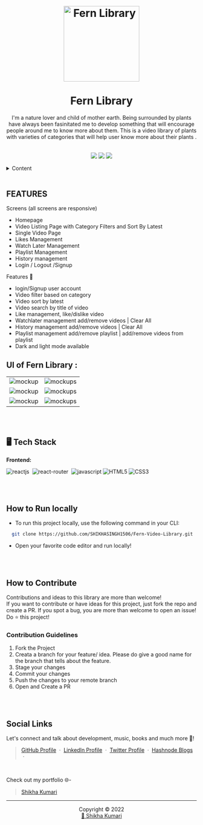 <h1 align="center">
  <br />
  <a href="https://fernlibrary.netlify.app/">
      <img src="https://user-images.githubusercontent.com/32593425/169550713-a753b289-09b0-48fc-9d8d-61e6909562e0.png" alt="Fern Library" width="200"></a>
  <br />
  <br />
  Fern Library 
</h1>
<p align="center">I'm a nature lover and child of mother earth. Being surrounded by plants have always been fasinitated me to develop something that will encourage people around me to know more about them. This is a video library of plants with varieties of categories that will help user know more about their plants .</p>
<br />

<div align="center">
<img src="https://img.shields.io/badge/version-v1-green" align="center"/>
<img src="https://img.shields.io/badge/label-open--source-blue" align="center"/>
    <a href="https://app.netlify.com/sites/fernlibrary/deploys" align="center">
        <img src="https://api.netlify.com/api/v1/badges/8b083945-912e-4f2d-90fd-9f8bcf06aeee/deploy-status" align="center"/>
    </a>
</div>
<br />

<!-- TABLE OF CONTENTS -->
<details>
    <summary>Content</summary>
    <ol>
        <li><a href="#features">Features</a></li>
        <li><a href="#technology-languages-used">Technology/ Languages Used</a></li>
        <li><a href="#how-to-run-locally">How to Run Locally</a></li>
        <li><a href="#how-to-contribute">How to Contribute</a></li>
        <li><a href="#social-links">Social Links</a></li>
    </ol>
</details>

<br />
<!-- FEATURES -->

## **FEATURES**
Screens (all screens are responsive)
 - Homepage
 - Video Listing Page with Category Filters and Sort By Latest
 - Single Video Page
 - Likes Management
 - Watch Later Management
 - Playlist Management
 - History management
 - Login / Logout /Signup

Features 🚀 
  - login/Signup user account
  - Video filter based on category
  - Video sort by latest
  - Video search by title of video
  - Like management, like/dislike video
  - Watchlater management add/remove videos | Clear All
  - History management add/remove videos | Clear All
  - Playlist management add/remove playlist | add/remove videos from playlist
  - Dark and light mode available

## UI of Fern Library :

<table>
  <tr>
    <td><img src="https://user-images.githubusercontent.com/32593425/169547644-351c94f7-c999-46ea-a116-a00cec3bdc5a.png" alt="mockup" /></td>
    <td><img src="https://user-images.githubusercontent.com/32593425/169548066-6d686e61-1303-45ba-a905-9aac7ff12046.png" alt="mockups" /></td>
  </tr>
  <tr>
    <td><img src="https://user-images.githubusercontent.com/32593425/169548233-b202f4a6-3d72-467e-8233-bbc30c6f1eb5.png" alt="mockup" /></td>
    <td><img src="https://user-images.githubusercontent.com/32593425/169548375-e7a268f3-51ec-4983-9176-8dfdf51e01c3.png" alt="mockups" /></td>
  </tr>
  <tr>
    <td><img src="https://user-images.githubusercontent.com/32593425/169548489-46b817f1-995a-46c9-bade-23c47a26065d.png" alt="mockup" /></td>
    <td><img src="https://user-images.githubusercontent.com/32593425/169548771-1f4e9130-e6d6-4a4b-8a3f-4cc95db1bcef.png" alt="mockups" /></td>
  </tr>
</table>

<br />
<br />
<!-- BUILT WITH -->

## 🖥️ Tech Stack
**Frontend:**

![reactjs](https://img.shields.io/badge/React-20232A?style=for-the-badge&logo=react&logoColor=61DAFB)&nbsp;
![react-router](https://img.shields.io/badge/React_Router-CA4245?style=for-the-badge&logo=react-router&logoColor=white)&nbsp;
![javascript](https://img.shields.io/badge/JavaScript-323330?style=for-the-badge&logo=javascript&logoColor=F7DF1E)
![HTML5](https://img.shields.io/badge/html5-%23E34F26.svg?style=for-the-badge&logo=html5&logoColor=white)
![CSS3](https://img.shields.io/badge/css3-%231572B6.svg?style=for-the-badge&logo=css3&logoColor=white)

<br />
<br />
<!-- HOW TO RUN LOCALLY -->

## **How to Run locally**
- To run this project locally, use the following command in your CLI:

```bash
  git clone https://github.com/SHIKHASINGH1506/Fern-Video-Library.git
```
- Open your favorite code editor and run locally!

<br />
<br />
<!-- CONTRIBUTING -->

## **How to Contribute**

Contributions and ideas to this library are more than welcome! <br />
If you want to contribute or have ideas for this project, just fork the repo and create a PR. If you spot a bug, you are more than welcome to open an issue! Do ⭐ this project! 

### Contribution Guidelines
1. Fork the Project
2. Creata a branch for your feature/ idea. Please do give a good name for the branch that tells about the feature.
3. Stage your changes
4. Commit your changes
5. Push the changes to your remote branch
6. Open and Create a PR

<br />
<br />
<!-- SOCIAL LINKS -->

## **Social Links**
Let's connect and talk about development, music, books and much more 🌠! 
> [GitHub Profile](https://github.com/shikhasingh1506) &nbsp;&middot;&nbsp; 
> [LinkedIn Profile](https://www.linkedin.com/in/shikha-kumari-6a6b18169/) &nbsp;&middot;&nbsp;
> [Twitter Profile](https://twitter.com/ShikhaK49176476) &nbsp;&middot;&nbsp;
> [Hashnode Blogs](https://hashnode.com/@shikha15) &nbsp;&middot;&nbsp;
<br />

Check out my portfolio 🌐-
> [Shikha Kumari](https://shikha.netlify.app/) 
<hr />
<p align="center">Copyright &copy; 2022 
  <br />
  <a href="https://shikha.netlify.app/">🚀 Shikha Kumari</a>
</p>
